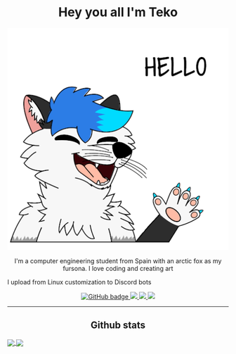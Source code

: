 <h1 align="center">Hey you all I'm Teko</h1>

<p align="center">
  <img src="hello.png"/>
</p>




<p align="center">I'm a computer engineering student from Spain with an arctic fox as my fursona. I love coding and creating art</p>

<p>I upload from Linux customization to Discord bots</p>


<p align="center">
    <a href="https://www.deviantart.com/tekofx" target="_blank">
      <img src="https://img.shields.io/static/v1?style=for-the-badge&message=DeviantArt&color=222222&logo=DeviantArt&logoColor=05CC47&label=" alt="GitHub badge" />
    </a>
    <a href="https://www.furaffinity.net/user/teko./">
      <img src="https://img.shields.io/static/v1?style=for-the-badge&message=Fur+Affinity&color=36566F&logo=Fur+Affinity&logoColor=FFFFFF&label=" target="_blank"/>
    </a>
    <a href="https://www.reddit.com/user/Teko_fox" target="_blank">
      <img src="https://img.shields.io/static/v1?style=for-the-badge&message=Reddit&color=FF4500&logo=Reddit&logoColor=FFFFFF&label=" />
    </a>
    <a href="https://twitter.com/Teko_fx" target="_blank">
      <img src="https://img.shields.io/static/v1?style=for-the-badge&message=Twitter&color=1DA1F2&logo=Twitter&logoColor=FFFFFF&label=" />
    </a>

</p>

<hr>
<h2 align="center">Github stats</h2>



<a target="_blank" href="https://github.com/tekofx">
  <img align="center" src="https://github-readme-stats.vercel.app/api?username=tekofx&show_icons=true&line_height=20&theme=dracula" />
</a>
<a target="_blank" href="https://github.com/tekofx">
  <img align="center" src="https://github-readme-stats.anuraghazra1.vercel.app/api/top-langs/?username=tekofx&layout=compact&theme=dracula" />
</a>
